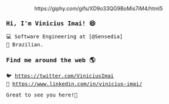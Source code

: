 <!--
**Vimai/Vimai** is a ✨ _special_ ✨ repository because its `README.md` (this file) appears on your GitHub profile.

Here are some ideas to get you started:

- 🔭 I’m currently working on ...
- 🌱 I’m currently learning ...
- 👯 I’m looking to collaborate on ...
- 🤔 I’m looking for help with ...
- 💬 Ask me about ...
- 📫 How to reach me: ...
- 😄👋Pronouns: ...
- ⚡ Fun fact: ...
-->

<p align="center">
<!--  <img width="100%" src=" https://giphy.com/embed/XD9o33QG9BoMis7iM4" /> -->
 https://giphy.com/gifs/XD9o33QG9BoMis7iM4/html5
</p>

<samp>

### Hi, I'm Vinicius Imai! 😄

💻 Software Engineering at [@Sensedia] <br>
🏡 Brazilian. 

### Find me around the web 🌎

🐦 https://twitter.com/ViniciusImai <br>
💼 https://www.linkedin.com/in/vinicius-imai/ <br>

Great to see you here!🚀
</samp>
